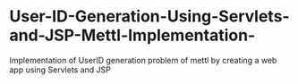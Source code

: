 # User-ID-Generation-Using-Servlets-and-JSP-Mettl-Implementation-
Implementation of UserID generation problem of mettl by creating a web app using Servlets and JSP
